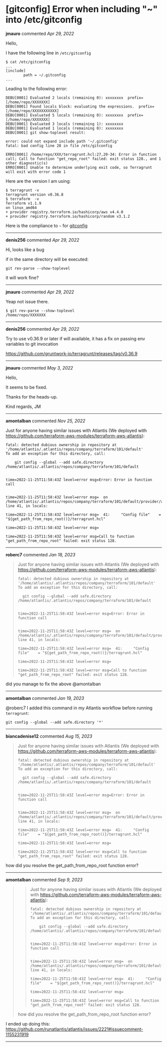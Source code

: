 # [gitconfig] Error when including "~" into /etc/gitconfig

**jmauro** commented *Apr 29, 2022*

Hello,

I have the following line in `/etc/gitconfig`
```
$ cat /etc/gitconfig
...
[include]
        path = ~/.gitconfig
...
```
Leading to the following error:
```
DEBU[0001] Evaluated 2 locals (remaining 0): xxxxxxxx  prefix=[/home/repo/XXXXXXX]
DEBU[0001] Found locals block: evaluating the expressions.  prefix=[/home/repo/XXXXXXXXXXX]
DEBU[0001] Evaluated 5 locals (remaining 0): xxxxxxxx  prefix=[/home/repo/XXXXXXX]
DEBU[0001] Evaluated 3 locals (remaining 1): xxxxxxxx
DEBU[0001] Evaluated 1 locals (remaining 0): xxxxxxxx
DEBU[0001] git show-toplevel result:

error: could not expand include path '~/.gitconfig'
fatal: bad config line 28 in file /etc/gitconfig

ERRO[0001] /home/repo/XXX/terragrunt.hcl:27,20-34: Error in function call; Call to function "get_repo_root" failed: exit status 128., and 1 other diagnostic(s)
ERRO[0001] Unable to determine underlying exit code, so Terragrunt will exit with error code 1
```
Here are the version I am using:
```
$ terragrunt -v
terragrunt version v0.36.8
$ terraform  -v
Terraform v1.1.9
on linux_amd64
+ provider registry.terraform.io/hashicorp/aws v4.4.0
+ provider registry.terraform.io/hashicorp/random v3.1.2
```
Here is the compliance to `~` for [gitconfig](https://git-scm.com/docs/git-config#Documentation/git-config.txt-codegitdircode)
<br />
***


**denis256** commented *Apr 29, 2022*

Hi,
looks like a bug

if in the same directory will be executed:
```
git rev-parse --show-toplevel
```
it will work fine?
***

**jmauro** commented *Apr 29, 2022*

Yeap not issue there.
```
$ git rev-parse --show-toplevel
/home/repo/XXXXXXX
```
***

**denis256** commented *Apr 29, 2022*

Try to use v0.36.9 or later if will available, it has a fix on passing env variables to git invocation

https://github.com/gruntwork-io/terragrunt/releases/tag/v0.36.9
***

**jmauro** commented *May 3, 2022*

Hello,

It seems to be fixed.

Thanks for the heads-up.


Kind regards,
JM
***

**amontalban** commented *Nov 25, 2022*

Just for anyone having similar issues with Atlantis (We deployed with https://github.com/terraform-aws-modules/terraform-aws-atlantis):

```
fatal: detected dubious ownership in repository at '/home/atlantis/.atlantis/repos/company/terraform/101/default'
To add an exception for this directory, call:

	git config --global --add safe.directory /home/atlantis/.atlantis/repos/company/terraform/101/default


time=2022-11-25T11:58:43Z level=error msg=Error: Error in function call


time=2022-11-25T11:58:43Z level=error msg=  on /home/atlantis/.atlantis/repos/company/terraform/101/default/provider/aws/aws.hcl line 41, in locals:

time=2022-11-25T11:58:43Z level=error msg=  41:     "Config file"    = "${get_path_from_repo_root()}/terragrunt.hcl"

time=2022-11-25T11:58:43Z level=error msg=

time=2022-11-25T11:58:43Z level=error msg=Call to function "get_path_from_repo_root" failed: exit status 128.
```
***

**roberc7** commented *Jan 18, 2023*

> Just for anyone having similar issues with Atlantis (We deployed with https://github.com/terraform-aws-modules/terraform-aws-atlantis):
> 
> ```
> fatal: detected dubious ownership in repository at '/home/atlantis/.atlantis/repos/company/terraform/101/default'
> To add an exception for this directory, call:
> 
> 	git config --global --add safe.directory /home/atlantis/.atlantis/repos/company/terraform/101/default
> 
> 
> time=2022-11-25T11:58:43Z level=error msg=Error: Error in function call
> 
> 
> time=2022-11-25T11:58:43Z level=error msg=  on /home/atlantis/.atlantis/repos/company/terraform/101/default/provider/aws/aws.hcl line 41, in locals:
> 
> time=2022-11-25T11:58:43Z level=error msg=  41:     "Config file"    = "${get_path_from_repo_root()}/terragrunt.hcl"
> 
> time=2022-11-25T11:58:43Z level=error msg=
> 
> time=2022-11-25T11:58:43Z level=error msg=Call to function "get_path_from_repo_root" failed: exit status 128.
> ```

did you manage to fix the above @amontalban 
***

**amontalban** commented *Jan 19, 2023*

@roberc7 I added this command in my Atlantis workflow before running `terragrunt`:

```
git config --global --add safe.directory '*'
```

***

**biancadenise12** commented *Aug 15, 2023*

> Just for anyone having similar issues with Atlantis (We deployed with https://github.com/terraform-aws-modules/terraform-aws-atlantis):
> 
> ```
> fatal: detected dubious ownership in repository at '/home/atlantis/.atlantis/repos/company/terraform/101/default'
> To add an exception for this directory, call:
> 
> 	git config --global --add safe.directory /home/atlantis/.atlantis/repos/company/terraform/101/default
> 
> 
> time=2022-11-25T11:58:43Z level=error msg=Error: Error in function call
> 
> 
> time=2022-11-25T11:58:43Z level=error msg=  on /home/atlantis/.atlantis/repos/company/terraform/101/default/provider/aws/aws.hcl line 41, in locals:
> 
> time=2022-11-25T11:58:43Z level=error msg=  41:     "Config file"    = "${get_path_from_repo_root()}/terragrunt.hcl"
> 
> time=2022-11-25T11:58:43Z level=error msg=
> 
> time=2022-11-25T11:58:43Z level=error msg=Call to function "get_path_from_repo_root" failed: exit status 128.
> ```

how did you resolve the get_path_from_repo_root function error?
***

**amontalban** commented *Sep 9, 2023*

> > Just for anyone having similar issues with Atlantis (We deployed with https://github.com/terraform-aws-modules/terraform-aws-atlantis):
> > ```
> > fatal: detected dubious ownership in repository at '/home/atlantis/.atlantis/repos/company/terraform/101/default'
> > To add an exception for this directory, call:
> > 
> > 	git config --global --add safe.directory /home/atlantis/.atlantis/repos/company/terraform/101/default
> > 
> > 
> > time=2022-11-25T11:58:43Z level=error msg=Error: Error in function call
> > 
> > 
> > time=2022-11-25T11:58:43Z level=error msg=  on /home/atlantis/.atlantis/repos/company/terraform/101/default/provider/aws/aws.hcl line 41, in locals:
> > 
> > time=2022-11-25T11:58:43Z level=error msg=  41:     "Config file"    = "${get_path_from_repo_root()}/terragrunt.hcl"
> > 
> > time=2022-11-25T11:58:43Z level=error msg=
> > 
> > time=2022-11-25T11:58:43Z level=error msg=Call to function "get_path_from_repo_root" failed: exit status 128.
> > ```
> 
> how did you resolve the get_path_from_repo_root function error?

I ended up doing this: https://github.com/runatlantis/atlantis/issues/2221#issuecomment-1155231919
***

